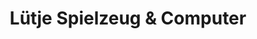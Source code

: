 ---
title: "Lütje Spielzeug & Computer"
url: /heide/luetje-spielzeug-und-computer/
shop: Spielzeug
---